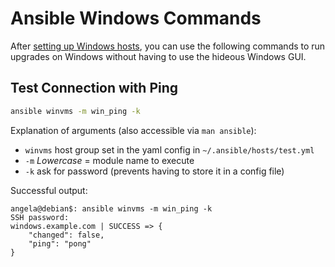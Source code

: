 # Ansible Windows Commands

After [setting up Windows hosts](windows-hosts-setup.md), you can use the following commands to run upgrades on Windows without having to use the hideous Windows GUI.

## Test Connection with Ping

```bash
ansible winvms -m win_ping -k
```

Explanation of arguments (also accessible via `man ansible`):

- `winvms` host group set in the yaml config in `~/.ansible/hosts/test.yml`
- `-m` _Lowercase_ = module name to execute
- `-k` ask for password (prevents having to store it in a config file)

Successful output:

```text
angela@debian$: ansible winvms -m win_ping -k
SSH password:
windows.example.com | SUCCESS => {
    "changed": false,
    "ping": "pong"
}

```
